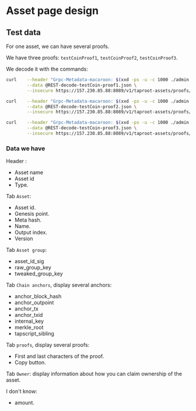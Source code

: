 # Asset page design

## Test data

For one asset, we can have several proofs.

We have three proofs: `testCoinProof1`, `testCoinProof2`, `testCoinProof3`.

We decode it with the commands:

```bash
curl    --header "Grpc-Metadata-macaroon: $(xxd -ps -u -c 1000 ./admin.macaroon)" \
        --data @REST-decode-testCoin-proof1.json \
        --insecure https://157.230.85.88:8089/v1/taproot-assets/proofs/decode | jq
```

```bash
curl    --header "Grpc-Metadata-macaroon: $(xxd -ps -u -c 1000 ./admin.macaroon)" \
        --data @REST-decode-testCoin-proof2.json \
        --insecure https://157.230.85.88:8089/v1/taproot-assets/proofs/decode | jq
```

```bash
curl    --header "Grpc-Metadata-macaroon: $(xxd -ps -u -c 1000 ./admin.macaroon)" \
        --data @REST-decode-testCoin-proof3.json \
        --insecure https://157.230.85.88:8089/v1/taproot-assets/proofs/decode | jq
```

### Data we have

Header :

- Asset name
- Asset id
- Type.

Tab `Asset`:

- Asset id.
- Genesis point.
- Meta hash.
- Name.
- Output index.
- Version

Tab `Asset group`:

- asset_id_sig
- raw_group_key
- tweaked_group_key

Tab `Chain anchors`, display several anchors:

- anchor_block_hash
- anchor_outpoint
- anchor_tx
- anchor_txid
- internal_key
- merkle_root
- tapscript_sibling

Tab `proofs`, display several proofs:

- First and last characters of the proof.
- Copy button.

Tab `Owner`: display information about how you can claim ownership of the asset.

I don't know:

- amount.
